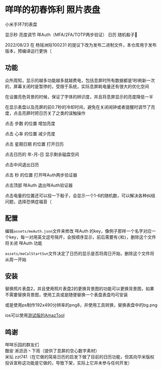 # 咩咩的初春饰利 照片表盘
小米手环7的表盘

显示秒 亮度调节 咩Auth（MFA/2FA/TOTP两步验证） 日历 随机骰子🎲

2022/08/23 在 杨铭洲际100231 的提议下改为发布二进制文件，本仓库用于发布版本，预编译运行更快（

## 功能
众所周知，显示的越多功能越多就越费电，包括息屏时所有数据都是1秒刷新一次的，屏幕关闭时是暂停的，受限于系统，实际息屏耗电量还有很大的优化空间

在设置亮色背景的时候，保证了字体的辨识度，并且将息屏显示的亮度降低一半

在显示表盘以及亮屏的前0.7秒的冷却时间，避免在关闭闹钟或者提醒时调节了亮度，点击亮屏时把日历关了之类的误触操作

点击 步数 的位置 增加亮度

点击 心率 的位置 减少亮度

点击 星期日期 的位置 打开日历

点击日历的 年-月-日 显示剩余磁盘空间

点击中间退出日历

点击 秒 的位置 打开咩Auth两步验证器

点击顶部 咩Auth 退出咩Auth验证器

点击电量的位置还可以投一下骰子，会显示一个1-6的随机数，可以解决各种纠结问题，选择恐惧症福音（

## 配置
编辑`assets/meAuth.json`文件来修改 咩Auth 的key，像例子那样一个名字对应一个key，每一对用英文逗号隔开，会按顺序显示，前后需要有`{`和`}`，删除这个文件将关闭 咩Auth 功能

`assets/meCalStartSun`文件决定了日历的显示是否将周日开始，删除这个文件将从周一开始

## 安装
替换照片表盘2，并且使用照片表盘2的更换背景图的功能可以更换背景图，如果不需要替换背景图，使用工具或是随便替换一个表盘表盘均可安装

或是使用ps制作192x490分辨率的png8，并使用工具转换，替换表盘中的bg.png

ios可以使用[测试版的AmazTool](https://testflight.apple.com/join/Q2Rl3rq0)

## 鸣谢
咩咩乐园的群友们  
酷安 淅沥沥丶下雨（提供了息屏的空心数字素材）  
米坛 zzt741（在它做的简易日历的启发下做了目前的日历功能，但其向华米版权投诉宣称这功能是它做的，导致下架，实际上它并未参与任何开发）  
